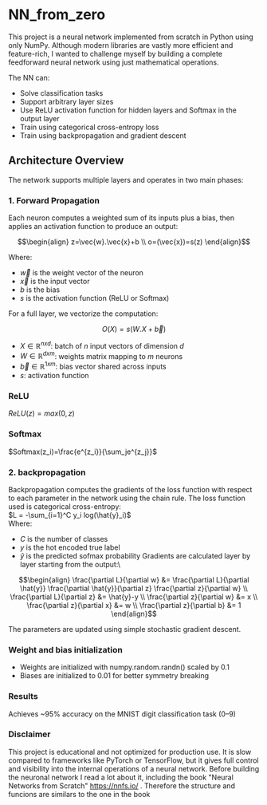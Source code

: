 # NN_from_zero
This project is a neural network implemented from scratch in Python using only NumPy.
Although modern libraries are vastly more efficient and feature-rich, I wanted to challenge myself by building a complete feedforward neural network using just mathematical operations.

The NN can:
- Solve classification tasks
- Support arbitrary layer sizes
- Use ReLU activation function for hidden layers and Softmax in the output layer
- Train using categorical cross-entropy loss
- Train using backpropagation and gradient descent

## Architecture Overview
The network supports multiple layers and operates in two main phases:
### 1. Forward Propagation
Each neuron computes a weighted sum of its inputs plus a bias, then applies an activation function to produce an output:
``` math
\begin{align}
z=\vec{w}.\vec{x}+b \\
o=(\vec{x})=s(z) 
\end{align}
```
Where:
- $\vec{w}$ is the weight vector of the neuron
- $\vec{x}$ is the input vector
- $b$ is the bias
- $s$ is the activation function (ReLU or Softmax)

For a full layer, we vectorize the computation:
``` math
O(X)=s(W.X+\vec{b})
```
- $X\in\mathbb{R}^{nxd}$: batch of $n$ input vectors of dimension $d$
- $W\in\mathbb{R}^{dxm}$: weights matrix mapping to $m$ neurons
- $\vec{b}\in\mathbb{R}^{1xm}$: bias vector shared across inputs
- $s$: activation function

### ReLU
$ReLU(z) = max(0,z)$
### Softmax
$Softmax(z_i)=\frac{e^{z_i}}{\sum_je^{z_j}}$
### 2. backpropagation
Backpropagation computes the gradients of the loss function with respect to each parameter in the network using the chain rule. The loss function used is categorical cross-entropy:\
$L = -\sum_{i=1}^C y_i log(\hat{y}_i)$\
Where:
- $C$ is the number of classes
- $y$ is the hot encoded true label
- $\hat{y}$ is the predicted sofmax probability
Gradients are calculated layer by layer starting from the output:\
``` math
\begin{align}
\frac{\partial L}{\partial w} &= \frac{\partial L}{\partial \hat{y}} \frac{\partial \hat{y}}{\partial z} \frac{\partial z}{\partial w} \\
\frac{\partial L}{\partial z} &= \hat{y}-y \\
\frac{\partial z}{\partial w} &= x \\
\frac{\partial z}{\partial x} &= w \\
\frac{\partial z}{\partial b} &= 1
\end{align}
```
The parameters are updated using simple stochastic gradient descent.
### Weight and bias initialization
- Weights are initialized with numpy.random.randn() scaled by 0.1
- Biases are initialized to 0.01 for better symmetry breaking
### Results
Achieves ~95% accuracy on the MNIST digit classification task (0–9)

### Disclaimer
This project is educational and not optimized for production use. It is slow compared to frameworks like PyTorch or TensorFlow, but it gives full control and visibility into the internal operations of a neural network. 
Before building the neuronal network I read a lot about it, including the book "Neural Networks from Scratch" https://nnfs.io/ . Therefore the structure and funcions are similars to the one in the book
